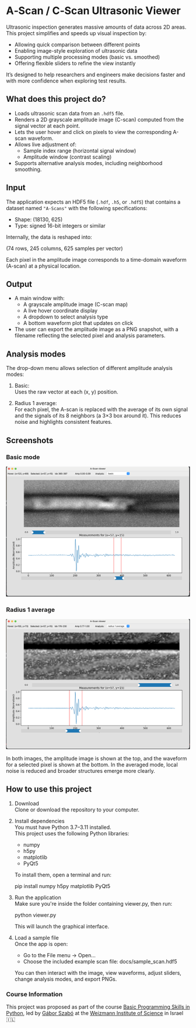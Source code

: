# A‑Scan / C‑Scan Ultrasonic Viewer

Ultrasonic inspection generates massive amounts of data across 2D areas. This project simplifies and speeds up visual inspection by:

- Allowing quick comparison between different points
- Enabling image-style exploration of ultrasonic data
- Supporting multiple processing modes (basic vs. smoothed)
- Offering flexible sliders to refine the view instantly

It’s designed to help researchers and engineers make decisions faster and with more confidence when exploring test results.


## What does this project do?

- Loads ultrasonic scan data from an `.hdf5` file.
- Renders a 2D grayscale amplitude image (C-scan) computed from the signal vector at each point.
- Lets the user hover and click on pixels to view the corresponding A-scan waveform.
- Allows live adjustment of:
  - Sample index range (horizontal signal window)
  - Amplitude window (contrast scaling)
- Supports alternative analysis modes, including neighborhood smoothing.

## Input

The application expects an HDF5 file (`.hdf`, `.h5`, or `.hdf5`) that contains a dataset named `"A-Scans"` with the following specifications:

- Shape: (18130, 625)
- Type: signed 16-bit integers or similar

Internally, the data is reshaped into:

(74 rows, 245 columns, 625 samples per vector)

Each pixel in the amplitude image corresponds to a time-domain waveform (A-scan) at a physical location.

## Output

- A main window with:
  - A grayscale amplitude image (C-scan map)
  - A live hover coordinate display
  - A dropdown to select analysis type
  - A bottom waveform plot that updates on click
- The user can export the amplitude image as a PNG snapshot, with a filename reflecting the selected pixel and analysis parameters.

## Analysis modes

The drop-down menu allows selection of different amplitude analysis modes:

1. Basic:  
   Uses the raw vector at each (x, y) position.

2. Radius 1 average:  
   For each pixel, the A-scan is replaced with the average of its own signal and the signals of its 8 neighbors (a 3×3 box around it). This reduces noise and highlights consistent features.

## Screenshots

### Basic mode

![basic](docs/img/basic_analysis.png)

### Radius 1 average

![radius1](docs/img/radius1_average.png)

In both images, the amplitude image is shown at the top, and the waveform for a selected pixel is shown at the bottom. In the averaged mode, local noise is reduced and broader structures emerge more clearly.

## How to use this project

1. Download  
   Clone or download the repository to your computer.

2. Install dependencies  
   You must have Python 3.7–3.11 installed.  
   This project uses the following Python libraries:
   - numpy
   - h5py
   - matplotlib
   - PyQt5

   To install them, open a terminal and run:

   pip install numpy h5py matplotlib PyQt5

3. Run the application  
   Make sure you're inside the folder containing viewer.py, then run:

   python viewer.py

   This will launch the graphical interface.

4. Load a sample file  
   Once the app is open:
   - Go to the File menu → Open…
   - Choose the included example scan file:
     docs/sample_scan.hdf5

   You can then interact with the image, view waveforms, adjust sliders, change analysis modes, and export PNGs.


### Course Information
This project was proposed as part of the course [Basic Programming Skills in Python](https://github.com/Code-Maven/wis-python-course-2025-03), led by [Gábor Szabó](https://github.com/szabgab) at the [Weizmann Institute of Science](https://www.weizmann.ac.il) in Israel 🇮🇱
